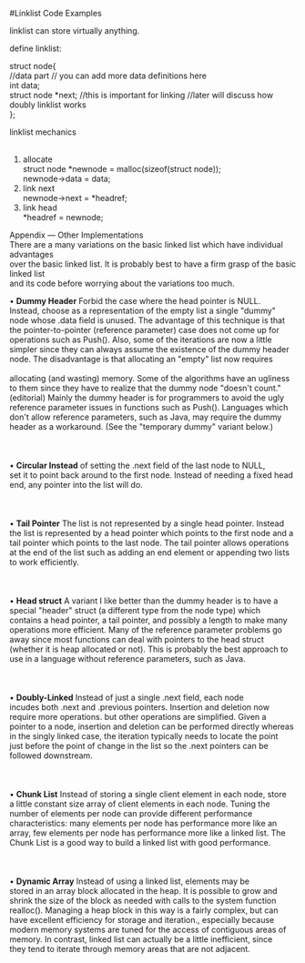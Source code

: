 #Linklist Code Examples <br/>

linklist can store virtually anything. <br/>

define linklist: <br/>

struct node{ <br/>
	//data part // you can add more data definitions here <br/>
	int data; <br/>
	struct node *next;		//this is important for linking //later will discuss how doubly linklist works <br/>
}; <br/>


linklist mechanics <br/> <br/>

1. allocate <br/>
	struct node *newnode = malloc(sizeof(struct node)); <br/>
	newnode->data = data; <br/>
2. link next <br/>
	newnode->next = *headref; <br/>
3. link head <br/>
	*headref = newnode; <br/>
	
Appendix — Other Implementations <br/>
There are a many variations on the basic linked list which have individual advantages <br/>
over the basic linked list. It is probably best to have a firm grasp of the basic linked list <br/>
and its code before worrying about the variations too much. <br/>

• **Dummy Header** Forbid the case where the head pointer is NULL. <br/>
Instead, choose as a representation of the empty list a single "dummy" <br/>
node whose .data field is unused. The advantage of this technique is that <br/>
the pointer-to-pointer (reference parameter) case does not come up for <br/>
operations such as Push(). Also, some of the iterations are now a little <br/>
simpler since they can always assume the existence of the dummy header<br/>
node. The disadvantage is that allocating an "empty" list now requires<br/>
<br/>
allocating (and wasting) memory. Some of the algorithms have an ugliness <br/>
to them since they have to realize that the dummy node "doesn't count." <br/>
(editorial) Mainly the dummy header is for programmers to avoid the ugly <br/>
reference parameter issues in functions such as Push(). Languages which <br/>
don't allow reference parameters, such as Java, may require the dummy <br/>
header as a workaround. (See the "temporary dummy" variant below.) <br/>
<br/>
<br/>
<br/>
• **Circular Instead** of setting the .next field of the last node to NULL,<br/>
set it to point back around to the first node. Instead of needing a fixed head<br/>
end, any pointer into the list will do.<br/>
<br/>
<br/>
<br/>
• **Tail Pointer** The list is not represented by a single head pointer. Instead<br/>
the list is represented by a head pointer which points to the first node and a<br/>
tail pointer which points to the last node. The tail pointer allows operations<br/>
at the end of the list such as adding an end element or appending two lists<br/>
to work efficiently.<br/>
<br/>
<br/>
<br/>
• **Head struct** A variant I like better than the dummy header is to have a<br/>
special "header" struct (a different type from the node type) which<br/>
contains a head pointer, a tail pointer, and possibly a length to make many<br/>
operations more efficient. Many of the reference parameter problems go<br/>
away since most functions can deal with pointers to the head struct<br/>
(whether it is heap allocated or not). This is probably the best approach to<br/>
use in a language without reference parameters, such as Java.<br/>
<br/>
<br/>
<br/>
• **Doubly-Linked** Instead of just a single .next field, each node<br/>
incudes both .next and .previous pointers. Insertion and deletion now<br/>
require more operations. but other operations are simplified. Given a<br/>
pointer to a node, insertion and deletion can be performed directly whereas<br/>
in the singly linked case, the iteration typically needs to locate the point<br/>
just before the point of change in the list so the .next pointers can be<br/>
followed downstream.<br/>
<br/>
<br/>
<br/>
• **Chunk List** Instead of storing a single client element in each node, store<br/>
a little constant size array of client elements in each node. Tuning the<br/>
number of elements per node can provide different performance<br/>
characteristics: many elements per node has performance more like an<br/>
array, few elements per node has performance more like a linked list. The<br/>
Chunk List is a good way to build a linked list with good performance.<br/>
<br/>
<br/>
<br/>
• **Dynamic Array** Instead of using a linked list, elements may be<br/>
stored in an array block allocated in the heap. It is possible to grow and<br/>
shrink the size of the block as needed with calls to the system function<br/>
realloc(). Managing a heap block in this way is a fairly complex, but can<br/>
have excellent efficiency for storage and iteration., especially because<br/>
modern memory systems are tuned for the access of contiguous areas of<br/>
memory. In contrast, linked list can actually be a little inefficient, since<br/>
they tend to iterate through memory areas that are not adjacent.<br/>


